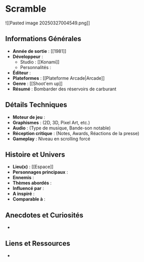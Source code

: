 # Scramble

![[Pasted image 20250327004549.png]]
## Informations Générales

- **Année de sortie** : [[1981]]
- **Développeur** : 
	- Studio : [[Konami]]
	- Personnalités : 
- **Éditeur** : 
- **Plateformes** : [[Plateforme Arcade|Arcade]]
- **Genre** : [[Shoot'em up]]
- **Résumé** : Bombarder des réservoirs de carburant

## Détails Techniques
- **Moteur de jeu** : 
- **Graphismes** : (2D, 3D, Pixel Art, etc.)
- **Audio** : (Type de musique, Bande-son notable)
- **Réception critique** : (Notes, Awards, Réactions de la presse)
- **Gameplay** : Niveau en scrolling forcé

## Histoire et Univers
- **Lieu(x)** : [[Espace]]
- **Personnages principaux** : 
- **Ennemis** : 
- **Thèmes abordés** : 
- **Influencé par** :
- **A inspiré** : 
- **Comparable à** :
## Anecdotes et Curiosités
- 
## Liens et Ressources
- 